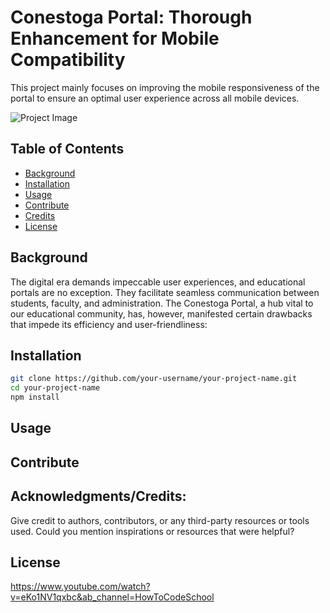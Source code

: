 # Conestoga Portal: Thorough Enhancement for Mobile Compatibility

This project mainly focuses on improving the mobile responsiveness of the portal to ensure an optimal user experience across all mobile devices.

![Project Image](path/to/your/image.jpg)

## Table of Contents

- [Background](#background)
- [Installation](#installation)
- [Usage](#usage)
- [Contribute](#contribute)
- [Credits](#credits)
- [License](#license)

## Background
The digital era demands impeccable user experiences, and educational portals are no exception. They facilitate seamless communication between students, faculty, and administration. The Conestoga Portal, a hub vital to our educational community, has, however, manifested certain drawbacks that impede its efficiency and user-friendliness:


## Installation

```bash
git clone https://github.com/your-username/your-project-name.git
cd your-project-name
npm install
```
## Usage

## Contribute

## Acknowledgments/Credits:

Give credit to authors, contributors, or any third-party resources or tools used.
Could you mention inspirations or resources that were helpful?
## License
https://www.youtube.com/watch?v=eKo1NV1qxbc&ab_channel=HowToCodeSchool
